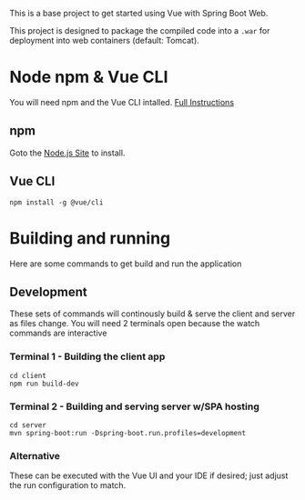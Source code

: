 This is a base project to get started using Vue with Spring Boot Web.

This project is designed to package the compiled code into a `.war` for deployment into web containers (default: Tomcat).

# Node npm & Vue CLI
You will need npm and the Vue CLI intalled. [Full Instructions](https://cli.vuejs.org/guide/installation.html)
## npm 
Goto the [Node.js Site](https://nodejs.org/en/) to install.
## Vue CLI
```
npm install -g @vue/cli
```

# Building and running
Here are some commands to get build and run the application
## Development
These sets of commands will continously build & serve the client and server as files change.
You will need 2 terminals open because the watch commands are interactive

### Terminal 1 - Building the client app
```
cd client
npm run build-dev
```
### Terminal 2 - Building and serving server w/SPA hosting
```
cd server
mvn spring-boot:run -Dspring-boot.run.profiles=development
```
### Alternative
These can be executed with the Vue UI and your IDE if desired;
just adjust the run configuration to match. 
